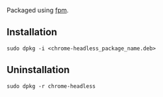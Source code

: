 Packaged using [fpm](https://github.com/jordansissel/fpm).

Installation
-----------
`sudo dpkg -i <chrome-headless_package_name.deb>`

Uninstallation
-----------
`sudo dpkg -r chrome-headless`
